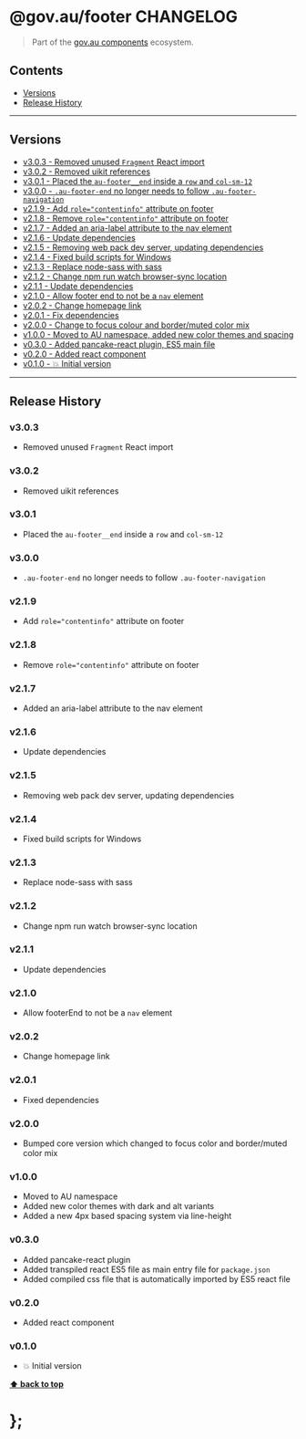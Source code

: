 @gov.au/footer CHANGELOG
======================

> Part of the [gov.au components](https://github.com/govau/design-system-components/) ecosystem.


## Contents

* [Versions](#install)
* [Release History](#release-history)


----------------------------------------------------------------------------------------------------------------------------------------------------------------


## Versions

* [v3.0.3 - Removed unused `Fragment` React import](#v303)
* [v3.0.2 - Removed uikit references](#v302)
* [v3.0.1 - Placed the `au-footer__end` inside a `row` and `col-sm-12`](#v301)
* [v3.0.0 - `.au-footer-end` no longer needs to follow `.au-footer-navigation`](#v300)
* [v2.1.9 - Add `role="contentinfo"` attribute on footer](#v219)
* [v2.1.8 - Remove `role="contentinfo"` attribute on footer](#v218)
* [v2.1.7 - Added an aria-label attribute to the nav element](#v217)
* [v2.1.6 - Update dependencies](#v216)
* [v2.1.5 - Removing web pack dev server, updating dependencies](#v215)
* [v2.1.4 - Fixed build scripts for Windows](#v214)
* [v2.1.3 - Replace node-sass with sass](#v213)
* [v2.1.2 - Change npm run watch browser-sync location](#v212)
* [v2.1.1 - Update dependencies](#v211)
* [v2.1.0 - Allow footer end to not be a `nav` element](#v210)
* [v2.0.2 - Change homepage link](#v202)
* [v2.0.1 - Fix dependencies](#v201)
* [v2.0.0 - Change to focus colour and border/muted color mix](#v200)
* [v1.0.0 - Moved to AU namespace, added new color themes and spacing](#v100)
* [v0.3.0 - Added pancake-react plugin, ES5 main file](#v030)
* [v0.2.0 - Added react component](#v020)
* [v0.1.0 - 💥 Initial version](#v010)


----------------------------------------------------------------------------------------------------------------------------------------------------------------


## Release History

### v3.0.3

- Removed unused `Fragment` React import


### v3.0.2

- Removed uikit references


### v3.0.1

- Placed the `au-footer__end` inside a `row` and `col-sm-12`


### v3.0.0

- `.au-footer-end` no longer needs to follow `.au-footer-navigation`


### v2.1.9

- Add `role="contentinfo"` attribute on footer


### v2.1.8 

- Remove `role="contentinfo"` attribute on footer


### v2.1.7

- Added an aria-label attribute to the nav element


### v2.1.6

- Update dependencies


### v2.1.5

- Removing web pack dev server, updating dependencies


### v2.1.4

- Fixed build scripts for Windows


### v2.1.3

- Replace node-sass with sass


### v2.1.2

- Change npm run watch browser-sync location


### v2.1.1

- Update dependencies


### v2.1.0

- Allow footerEnd to not be a `nav` element


### v2.0.2

- Change homepage link


### v2.0.1

- Fixed dependencies


### v2.0.0

- Bumped core version which changed to focus color and border/muted color mix


### v1.0.0

- Moved to AU namespace
- Added new color themes with dark and alt variants
- Added a new 4px based spacing system via line-height


### v0.3.0

- Added pancake-react plugin
- Added transpiled react ES5 file as main entry file for `package.json`
- Added compiled css file that is automatically imported by ES5 react file


### v0.2.0

- Added react component


### v0.1.0

- 💥 Initial version


**[⬆ back to top](#contents)**


# };
